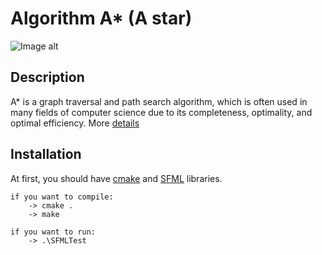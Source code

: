 # Algorithm A* (A star)

![Image alt](example.gif)

## Description
A* is a graph traversal and path search algorithm, which is often used in many fields of computer science due to its completeness, optimality, and optimal efficiency. More [details](https://en.wikipedia.org/wiki/A*_search_algorithm)

## Installation

At first, you should have [cmake](https://cmake.org) and [SFML](https://www.sfml-dev.org) libraries.

    if you want to compile:
        -> cmake .
        -> make
    
    if you want to run:
        -> .\SFMLTest
